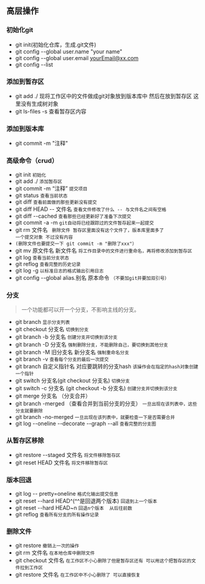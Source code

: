 ## 高层操作

### 初始化git

- git init(初始化仓库，生成.git文件)
- git config --global user.name "your name"
- git config --global user.email  yourEmail@xx.com
- git config --list

### 添加到暂存区

- git add ./  现将工作区中的文件做成git对象放到版本库中 然后在放到暂存区 这里没有生成树对象
- git ls-files -s 查看暂存区内容

### 添加到版本库

- git commit -m "注释"

### 高级命令（crud）

- git init 									`初始化`
- git add ./								`添加暂存区`
- git commit -m “注释”		 `提交项目`
- git  status   							`查看当前状态`
- git diff    								`查看前面做的那些更新没有提交`
- git  diff HEAD -- 文件名           `查看文件修改了什么 -- 与文件名之间有空格`
- git diff --cached  				   `查看那些已经更新好了准备下次提交`
- git commit -a -m   				`git自动将已经跟踪过的文件暂存起来一起提交`
- git    rm  文件名	                 ` 删除文件 暂存区里面没有这个文件了，版本库里面多了												一个提交对象 不过没有内容`
- `(删除文件也要提交一下 git commit -m "删除了xxx"）`
- git mv  原文件名 新文件名  	`将工作目录中的文件进行重命名，再将修改添加到暂存区`
- git log                                `查看当前分支状态`
- git  reflog                            `查看完整的历史记录`
- git log -g                            `以标准日志的格式输出引用日志`
- git config --global alias.别名  原本命令 `（不要加git并要加双引号）`

### 分支

> 一个功能都可以开一个分支，不影响主线的分支。

- git branch   `显示分支列表`
- git checkout 分支名  `切换到分支`
- git branch -b  分支名 `创建分支并切换到该分支`
- git  branch -D 分支名  `强制删除分支，不能删除自己，要切换到其他分支`
- git branch -M 旧分支名 新分支名  `强制重命名分支`
- git branch -v   `查看每个分支的最后一次提交`
- git branch  自定义指针名   对应要跳转的分支hash  `该操作会在指定的hash对象创建一个指针`
- git switch  分支名(git checkout 分支名) `切换分支`
- git switch -c 分支名  (git checkout -b 分支名) `创建分支并切换到该分支`
- git merge 分支名  （分支合并）
- git  branch -merged （查看合并到当前分支的分支） `一旦出现在该列表中，这些分支就要删除`
- git branch -no-merged `一旦出现在该列表中，就要检查一下是否需要合并`
- git log --oneline --decorate --graph --all `查看完整的分支图`



### 从暂存区移除

- git restore --staged  文件名    `将文件移除暂存区`
- git reset HEAD 文件名           `将文件移除暂存区`

### 版本回退

- git log -- pretty=oneline   `格式化输出提交信息`
- git reset   --hard HEAD\^(\^\^是回退两个版本)   `回退到上一个版本`
- git reset   --hard  HEAD~n  `回退n个版本  从后往前数`
- git reflog                           `查看所有分支的所有操作记录`

### 删除文件

- git  restore  `撤销上一次的操作`
- git rm 文件名 `在本地仓库中删除文件`
- git  checkout 文件名  `在工作区不小心删除了但是暂存区还有 可以用这个把暂存区的文件拉到工作区`
- git restore 文件名  `在工作区中不小心删除了 可以直接恢复`



